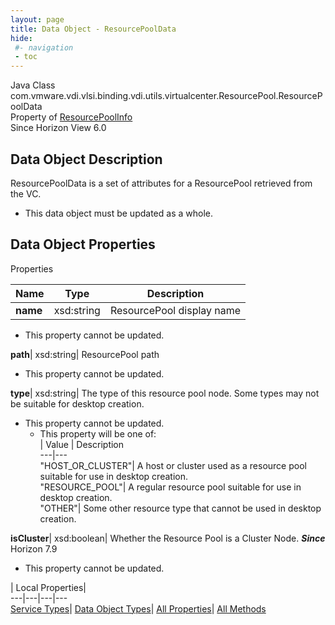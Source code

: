 ```yaml
---
layout: page
title: Data Object - ResourcePoolData
hide:
 #- navigation
 - toc
---
```






Java Class
    com.vmware.vdi.vlsi.binding.vdi.utils.virtualcenter.ResourcePool.ResourcePoolData  
Property of
     [ResourcePoolInfo](vdi.utils.virtualcenter.ResourcePool.ResourcePoolInfo.md#field_detail)  
Since 
    Horizon View 6.0

## Data Object Description 

ResourcePoolData is a set of attributes for a ResourcePool retrieved from the VC. 

  * This data object must be updated as a whole.



## Data Object Properties

Properties

Name |  Type |  Description   
---|---|---  
**name**|  xsd:string|  ResourcePool display name   


* This property cannot be updated.

  
**path**|  xsd:string|  ResourcePool path   


* This property cannot be updated.

  
**type**|  xsd:string|  The type of this resource pool node. Some types may not be suitable for desktop creation.   


* This property cannot be updated.
  * This property will be one of:  
|  Value |  Description   
---|---  
"HOST_OR_CLUSTER"| A host or cluster used as a resource pool suitable for use in desktop creation.  
"RESOURCE_POOL"| A regular resource pool suitable for use in desktop creation.  
"OTHER"| Some other resource type that cannot be used in desktop creation.  

  
**isCluster**|  xsd:boolean|  Whether the Resource Pool is a Cluster Node.  **_Since_** Horizon 7.9  


* This property cannot be updated.

  
  
  
 | Local Properties|   
---|---|---|---  
[Service Types](index-mo_types.md)| [Data Object Types](index-do_types.md)| [All Properties](index-properties.md)| [All Methods](index-methods.md)  
  
  


